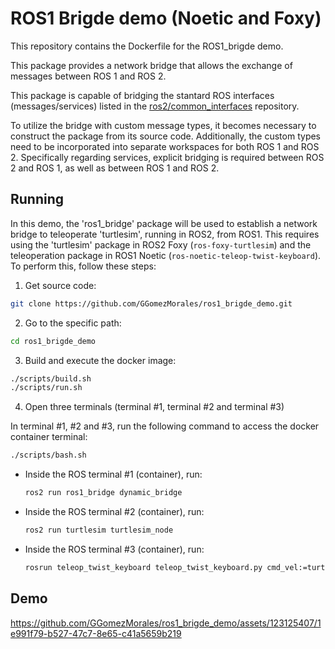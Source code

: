 # ROS1 Brigde demo (Noetic and Foxy)

This repository contains the Dockerfile for the ROS1_brigde demo.

This package provides a network bridge that allows the exchange of messages between ROS 1 and ROS 2.

This package is capable of bridging the stantard ROS interfaces (messages/services) listed in the [ros2/common_interfaces](https://github.com/ros2/common_interfaces) repository.

To utilize the bridge with custom message types, it becomes necessary to construct the package from its source code. Additionally, the custom types need to be incorporated into separate workspaces for both ROS 1 and ROS 2. Specifically regarding services, explicit bridging is required between ROS 2 and ROS 1, as well as between ROS 1 and ROS 2.

## Running

In this demo, the 'ros1_bridge' package will be used to establish a network bridge to teleoperate 'turtlesim', running in ROS2, from ROS1. This requires using the 'turtlesim' package in ROS2 Foxy (`ros-foxy-turtlesim`) and the teleoperation package in ROS1 Noetic (`ros-noetic-teleop-twist-keyboard`). To perform this, follow these steps:

1. Get source code:

```bash
git clone https://github.com/GGomezMorales/ros1_brigde_demo.git
```

2. Go to the specific path:

```bash
cd ros1_brigde_demo
```

3. Build and execute the docker image:

```bash
./scripts/build.sh
./scripts/run.sh
```

4. Open three terminals (terminal #1, terminal #2 and terminal #3)

In terminal #1, #2 and #3, run the following command to access the docker container terminal:

```bash
./scripts/bash.sh
```

* Inside the ROS terminal #1 (container), run:

  ```bash
  ros2 run ros1_bridge dynamic_bridge 
  ```
* Inside the ROS terminal #2 (container), run:

  ```bash
  ros2 run turtlesim turtlesim_node
  ```
* Inside the ROS terminal #3 (container), run:

  ```bash
  rosrun teleop_twist_keyboard teleop_twist_keyboard.py cmd_vel:=turtle1/cmd_vel
  ```

## Demo

https://github.com/GGomezMorales/ros1_brigde_demo/assets/123125407/1e991f79-b527-47c7-8e65-c41a5659b219



